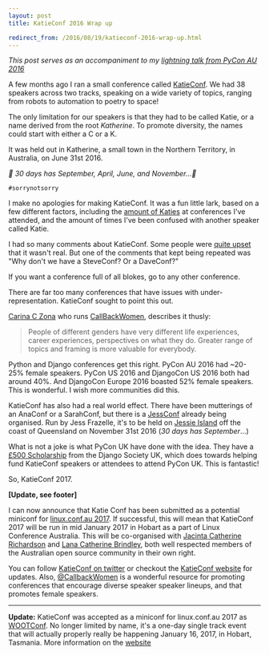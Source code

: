 ```yaml
---
layout: post
title: KatieConf 2016 Wrap up

redirect_from: /2016/08/19/katieconf-2016-wrap-up.html
---
```



*This post serves as an accompaniment to my [lightning talk from PyCon AU 2016](https://www.youtube.com/watch?v=xJ1-QdatS9Q&feature=youtu.be&t=1680)*

A few months ago I ran a small conference called [KatieConf](http://2016.katieconf.xyz/). We had 38 speakers across two tracks, speaking on a wide variety of topics, ranging from robots to automation to poetry to space!

The only limitation for our speakers is that they had to be called Katie, or a name derived from the root *Katherine*. To promote diversity, the names could start with either a C or a K.

It was held out in Katherine, a small town in the Northern Territory, in Australia, on June 31st 2016.

*🎵 30 days has September, April, June, and November...🎵*

`#sorrynotsorry`

I make no apologies for making KatieConf. It was a fun little lark, based on a few different factors, including the [amount of Katies](https://twitter.com/tveastman/status/728423233146355712) at conferences I've attended, and the amount of times I've been confused with another speaker called Katie.

I had so many comments about KatieConf. Some people were [quite upset](https://twitter.com/SwiftOnSecurity/status/742913834214522880) that it wasn't real. But one of the comments that kept being repeated was "Why don't we have a SteveConf? Or a DaveConf?"

If you want a conference full of all blokes, go to any other conference.

There are far too many conferences that have issues with under-representation. KatieConf sought to point this out.

[Carina C Zona](https://twitter.com/cczona) who runs [CallBackWomen](http://www.callbackwomen.com), describes it thusly:

> People of different genders have very different life experiences, career experiences, perspectives on what they do. Greater range of topics and framing is more valuable for everybody.

Python and Django conferences get this right. PyCon AU 2016 had ~20-25% female speakers. PyCon US 2016 and DjangoCon US 2016 both had around 40%. And DjangoCon Europe 2016 boasted 52% female speakers. This is wonderful. I wish more communities did this.

KatieConf has also had a real world effect. There have been mutterings of an AnaConf or a SarahConf, but there is a [JessConf](https://jessconf.org) already being organised. Run by Jess Frazelle, it's to be held on [Jessie Island](https://en.wikipedia.org/wiki/Jessie_Island) off the coast of Queensland on November 31st 2016 (*30 days has September*...)

What is not a joke is what PyCon UK have done with the idea. They have a [£500 Scholarship](http://2016.pyconuk.org/news/20160630-katieconf) from the Django Society UK, which does towards helping fund KatieConf speakers or attendees to attend PyCon UK. This is fantastic!

So, KatieConf 2017.

**[Update, see footer]**

I can now announce that Katie Conf has been submitted as a potential miniconf for [linux.conf.au 2017](https://linux.conf.au). If successful, this will mean that KatieConf 2017 will be run in mid January 2017 in Hobart as a part of Linux Conference Australia. This will be co-organised with [Jacinta Catherine Richardson](https://twitter.com/jarichaust) and [Lana Catherine Brindley](https://twitter.com/Loquacities), both well respected members of the Australian open source community in their own right.

You can follow [KatieConf on twitter](https://twitter.com/katieconf) or checkout the [KatieConf website](https://katieconf.xyz) for updates. Also, [@CallbackWomen](https://twitter.com/callbackwomen) is a wonderful resource for promoting conferences that encourage diverse speaker speaker lineups, and that promotes female speakers.

-----

**Update:** KatieConf was accepted as a miniconf for linux.conf.au 2017 as [WOOTConf](https://linux.conf.au/schedule/presentation/7/). No longer limited by name, it's a one-day single track event that will actually properly really be happening January 16, 2017, in Hobart, Tasmania. More information on the [website](https://2017.katieconf.xyz/)
